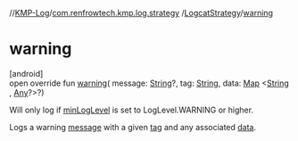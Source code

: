 //[KMP-Log](../../../index.md)/[com.renfrowtech.kmp.log.strategy](../index.md)
/[LogcatStrategy](index.md)/[warning](warning.md)

# warning

[android]\
open override fun [warning](warning.md)(
message: [String](https://kotlinlang.org/api/latest/jvm/stdlib/kotlin/-string/index.html)?,
tag: [String](https://kotlinlang.org/api/latest/jvm/stdlib/kotlin/-string/index.html),
data: [Map](https://kotlinlang.org/api/latest/jvm/stdlib/kotlin.collections/-map/index.html)
&lt;[String](https://kotlinlang.org/api/latest/jvm/stdlib/kotlin/-string/index.html)
, [Any](https://kotlinlang.org/api/latest/jvm/stdlib/kotlin/-any/index.html)?&gt;?)

Will only log if [minLogLevel](min-log-level.md) is set to LogLevel.WARNING or higher.

Logs a warning [message](warning.md) with a given [tag](warning.md) and any
associated [data](warning.md).
